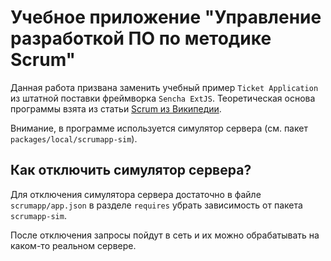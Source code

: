 
Учебное приложение "Управление разработкой ПО по методике Scrum"
================================================================

Данная работа призвана заменить учебный пример `Ticket Application`
из штатной поставки фреймворка `Sencha ExtJS`.
Теоретическая основа программы взята из статьи
[Scrum из Википедии](https://goo.gl/umdREY). 

Внимание, в программе используется симулятор сервера 
(см. пакет `packages/local/scrumapp-sim`).

Как отключить симулятор сервера?
--------------------------------

Для отключения симулятора сервера достаточно в файле `scrumapp/app.json` 
в разделе `requires` убрать зависимость от пакета `scrumapp-sim`.

После отключения запросы пойдут в сеть и их можно обрабатывать
на каком-то реальном сервере.
